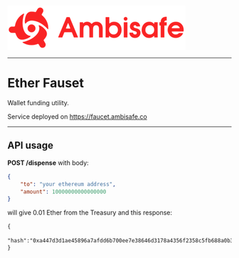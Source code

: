 <a href="https://www.ambisafe.co/">![test](img/logo_red.png)</a>
**********
# Ether Fauset

Wallet funding utility.

Service deployed on <https://faucet.ambisafe.co>

**********

## API usage

**POST /dispense** with body:
```json
{
	"to": "your ethereum address",
	"amount": 10000000000000000
}
```

will give 0.01 Ether from the Treasury and this response:

```
{
	"hash":"0xa447d3d1ae45896a7afdd6b700ee7e38646d3178a4356f2358c5fb688a0b3812"
}
```